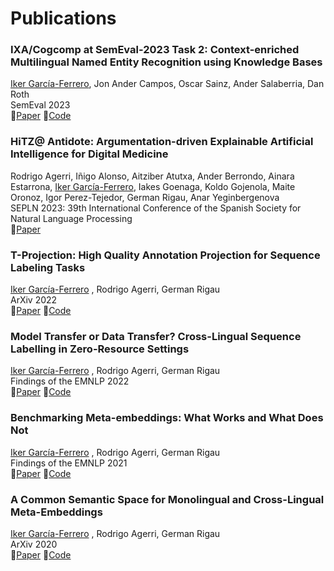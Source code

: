 # Publications

### IXA/Cogcomp at SemEval-2023 Task 2: Context-enriched Multilingual Named Entity Recognition using Knowledge Bases
<ins>Iker García-Ferrero</ins>, Jon Ander Campos, Oscar Sainz, Ander Salaberria, Dan Roth  
SemEval 2023  
📖[Paper](https://aclanthology.org/2023.semeval-1.186/) 📒[Code](https://github.com/ikergarcia1996/Context-enriched-NER)


### HiTZ@ Antidote: Argumentation-driven Explainable Artificial Intelligence for Digital Medicine
Rodrigo Agerri, Iñigo Alonso, Aitziber Atutxa, Ander Berrondo, Ainara Estarrona, <ins>Iker García-Ferrero</ins>, Iakes Goenaga, Koldo Gojenola, Maite Oronoz, Igor Perez-Tejedor, German Rigau, Anar Yeginbergenova  
SEPLN 2023: 39th International Conference of the Spanish Society for Natural Language Processing  
📖[Paper](https://arxiv.org/abs/2306.06029)

### T-Projection: High Quality Annotation Projection for Sequence Labeling Tasks
<ins>Iker García-Ferrero</ins> , Rodrigo Agerri, German Rigau  
ArXiv 2022  
📖[Paper](https://arxiv.org/abs/2212.10548) 📒[Code](https://github.com/ikergarcia1996/T-Projection)  


### Model Transfer or Data Transfer? Cross-Lingual Sequence Labelling in Zero-Resource Settings 
<ins>Iker García-Ferrero</ins> , Rodrigo Agerri, German Rigau  
Findings of the EMNLP 2022  
📖[Paper](https://aclanthology.org/2022.findings-emnlp.478/) 📒[Code](https://github.com/ikergarcia1996/Easy-Label-Projection)


### Benchmarking Meta-embeddings: What Works and What Does Not 
<ins>Iker García-Ferrero</ins> , Rodrigo Agerri, German Rigau  
Findings of the EMNLP 2021  
📖[Paper](https://aclanthology.org/2021.findings-emnlp.333) 📒[Code](https://github.com/ikergarcia1996/MetaVec)


### A Common Semantic Space for Monolingual and Cross-Lingual Meta-Embeddings
<ins>Iker García-Ferrero</ins> , Rodrigo Agerri, German Rigau   
ArXiv 2020  
📖[Paper](https://arxiv.org/abs/2001.06381) 📒[Code](https://github.com/ikergarcia1996/MVM-Embeddings)

